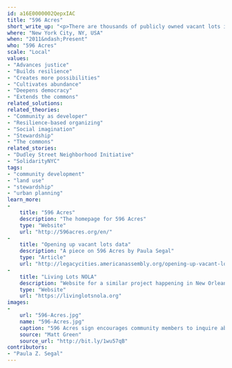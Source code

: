 ```yaml
---
id: a16E0000002QepxIAC
title: "596 Acres"
short_write_up: "<p>There are thousands of publicly owned vacant lots in the neighborhoods of New York City. These empty spaces fill with garbage and blight communities they could otherwise enliven. To address the issue, 596 Acres began a pilot project to help neighbors identify opportunities to transform fenced-in vacant lots into gardens, farms and play spaces. Through a crowd-sourced map and organizing support, 596 Acres has assisted 143 neighbor-led campaigns in turning 6.7 acres of vacant parcels of land into open community spaces; 26 campaigns have already been successful. Their experience has led to partnerships with advocates in other US cities, seeding three new projects in Philadelphia, New Orleans, and Los Angeles. With online tools and hands-on advocacy, 596 Acres is opening up the commons and creating spaces where people have the opportunity to rebuild their city together.</p>"
where: "New York City, NY, USA"
when: "2011&ndash;Present"
who: "596 Acres"
scale: "Local"
values:
- "Advances justice"
- "Builds resilience"
- "Creates more possibilities"
- "Cultivates abundance"
- "Deepens democracy"
- "Extends the commons"
related_solutions:
related_theories:
- "Community as developer"
- "Resilience-based organizing"
- "Social imagination"
- "Stewardship"
- "The commons"
related_stories:
- "Dudley Street Neighborhood Initiative"
- "SolidarityNYC"
tags:
- "community development"
- "land use"
- "stewardship"
- "urban planning"
learn_more:
-
    title: "596 Acres"
    description: "The homepage for 596 Acres"
    type: "Website"
    url: "http://596acres.org/en/"
-
    title: "Opening up vacant lots data"
    description: "A piece on 596 Acres by Paula Segal"
    type: "Article"
    url: "http://legacycities.americanassembly.org/opening-up-vacant-lots-data/"
-
    title: "Living Lots NOLA"
    description: "Website for a similar project happening in New Orleans"
    type: "Website"
    url: "https://livinglotsnola.org"
images:
-
    url: "596-Acres.jpg"
    name: "596-Acres.jpg"
    caption: "596 Acres sign encourages community members to inquire about lot space and use."
    source: "Matt Green"
    source_url: "http://bit.ly/1wu57qB"
contributors:
- "Paula Z. Segal"
---
```

